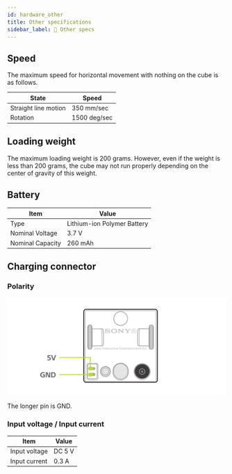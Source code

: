 ```yaml
---
id: hardware_other
title: Other specifications
sidebar_label: 🔄 Other specs
---
```


## Speed

The maximum speed for horizontal movement with nothing on the cube is as follows.

| State                | Speed        |
| -------------------- | ------------ |
| Straight line motion | 350 mm/sec   |
| Rotation             | 1500 deg/sec |

## Loading weight

The maximum loading weight is 200 grams. However, even if the weight is less than 200 grams, the cube may not run properly depending on the center of gravity of this weight.

## Battery

| Item             | Value                       |
| ---------------- | --------------------------- |
| Type             | Lithium-ion Polymer Battery |
| Nominal Voltage  | 3.7 V                       |
| Nominal Capacity | 260 mAh                     |

## Charging connector

### Polarity

![Polarity of charging connector](assets/hardware_other_polarity.svg)

The longer pin is GND.

### Input voltage / Input current

| Item          | Value |
| ------------- | ----- |
| Input voltage | DC 5 V |
| Input current | 0.3 A  |

